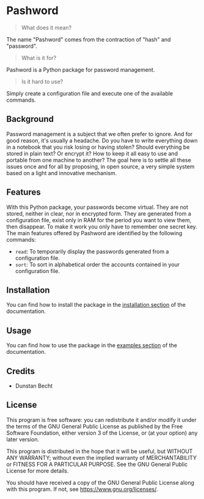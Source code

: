 # Pashword

> What does it mean?

The name "Pashword" comes from the contraction of "hash" and "password".

> What is it for?

Pashword is a Python package for password management.

> Is it hard to use?

Simply create a configuration file and execute one of the available commands.

## Background

Password management is a subject that we often prefer to ignore.
And for good reason, it's usually a headache.
Do you have to write everything down in a notebook that you risk losing or having stolen?
Should everything be stored in plain text?
Or encrypt it?
How to keep it all easy to use and portable from one machine to another?
The goal here is to settle all these issues once and for all by proposing, in open source, a very simple system based on a light and innovative mechanism.

## Features

With this Python package, your passwords become virtual.
They are not stored, neither in clear, nor in encrypted form.
They are generated from a configuration file, exist only in RAM for the period you want to view them, then disappear.
To make it work you only have to remember one secret key.
The main features offered by Pashword are identified by the following commands:

* `read`: To temporarily display the passwords generated from a configuration file.
* `sort`: To sort in alphabetical order the accounts contained in your configuration file.

## Installation

You can find how to install the package in the [installation section](https://dustils.gitlab.io/pashword/practice/installation/index.html) of the documentation.

## Usage

You can find how to use the package in the [examples section](https://dustils.gitlab.io/pashword/practice/examples/index.html) of the documentation.

## Credits

* Dunstan Becht

## License

This program is free software: you can redistribute it and/or modify it under the terms of the GNU General Public License as published by the Free Software Foundation, either version 3 of the License, or (at your option) any later version.

This program is distributed in the hope that it will be useful, but WITHOUT ANY WARRANTY; without even the implied warranty of MERCHANTABILITY or FITNESS FOR A PARTICULAR PURPOSE. See the GNU General Public License for more details.

You should have received a copy of the GNU General Public License along with this program. If not, see <https://www.gnu.org/licenses/>.
